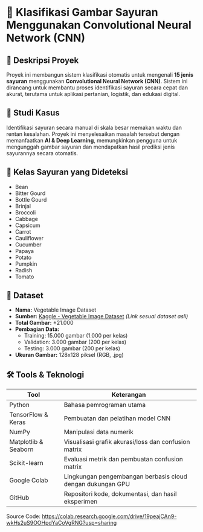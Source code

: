 # 🥦 Klasifikasi Gambar Sayuran Menggunakan Convolutional Neural Network (CNN)

## 📌 Deskripsi Proyek
Proyek ini membangun sistem klasifikasi otomatis untuk mengenali **15 jenis sayuran** menggunakan **Convolutional Neural Network (CNN)**. Sistem ini dirancang untuk membantu proses identifikasi sayuran secara cepat dan akurat, terutama untuk aplikasi pertanian, logistik, dan edukasi digital.

## 🧪 Studi Kasus
Identifikasi sayuran secara manual di skala besar memakan waktu dan rentan kesalahan. Proyek ini menyelesaikan masalah tersebut dengan memanfaatkan **AI & Deep Learning**, memungkinkan pengguna untuk mengunggah gambar sayuran dan mendapatkan hasil prediksi jenis sayurannya secara otomatis.

## 🥕 Kelas Sayuran yang Dideteksi
- Bean  
- Bitter Gourd  
- Bottle Gourd  
- Brinjal  
- Broccoli  
- Cabbage  
- Capsicum  
- Carrot  
- Cauliflower  
- Cucumber  
- Papaya  
- Potato  
- Pumpkin  
- Radish  
- Tomato

## 📂 Dataset
- **Nama:** Vegetable Image Dataset  
- **Sumber:** [Kaggle - Vegetable Image Dataset](https://www.kaggle.com/datasets) *(Link sesuai dataset asli)*  
- **Total Gambar:** ±21.000  
- **Pembagian Data:**
  - Training: 15.000 gambar (1.000 per kelas)
  - Validation: 3.000 gambar (200 per kelas)
  - Testing: 3.000 gambar (200 per kelas)  
- **Ukuran Gambar:** 128x128 piksel (RGB, .jpg)

## 🛠️ Tools & Teknologi
| Tool            | Keterangan |
|-----------------|------------|
| Python          | Bahasa pemrograman utama |
| TensorFlow & Keras | Pembuatan dan pelatihan model CNN |
| NumPy           | Manipulasi data numerik |
| Matplotlib & Seaborn | Visualisasi grafik akurasi/loss dan confusion matrix |
| Scikit-learn    | Evaluasi metrik dan pembuatan confusion matrix |
| Google Colab    | Lingkungan pengembangan berbasis cloud dengan dukungan GPU |
| GitHub          | Repositori kode, dokumentasi, dan hasil eksperimen |

Source Code: https://colab.research.google.com/drive/19peajCAn9-wkHs2uS9OOHpdYaCoVgRNG?usp=sharing
